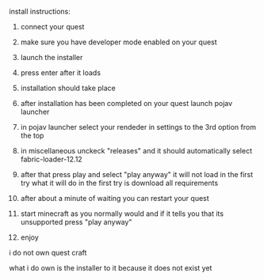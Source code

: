    install instructions:

1. connect your quest

2. make sure you have developer mode enabled on your quest

3. launch the installer

4. press enter after it loads

5. installation should take place

6. after installation has been completed on your quest launch pojav launcher

7. in pojav launcher select your rendeder in settings to the 3rd option from the top

8. in miscellaneous unckeck "releases" and it should automatically select fabric-loader-12.12

9. after that press play and select "play anyway" it will not load in the first try what it will do in the first try is download all requirements

10. after about a minute of waiting you can restart your quest

11. start minecraft as you normally would and if it tells you that its unsupported press "play anyway"

12. enjoy


i do not own quest craft

what i do own is the installer to it because it does not exist yet
